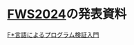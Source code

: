 # [FWS2024](https://www.iwsec.org/fws/2024/)の発表資料
[F*言語によるプログラム検証入門](https://docs.google.com/presentation/d/19c7eva89rq1Z9norGQiaMFNQJPkxpdvZgQAnpTZQEg8/edit?usp=sharing)
